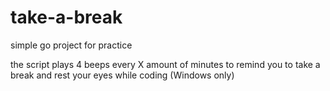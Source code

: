 # take-a-break
simple go project for practice

the script plays 4 beeps every X amount of minutes to remind you to take a break and rest your eyes while coding (Windows only)
